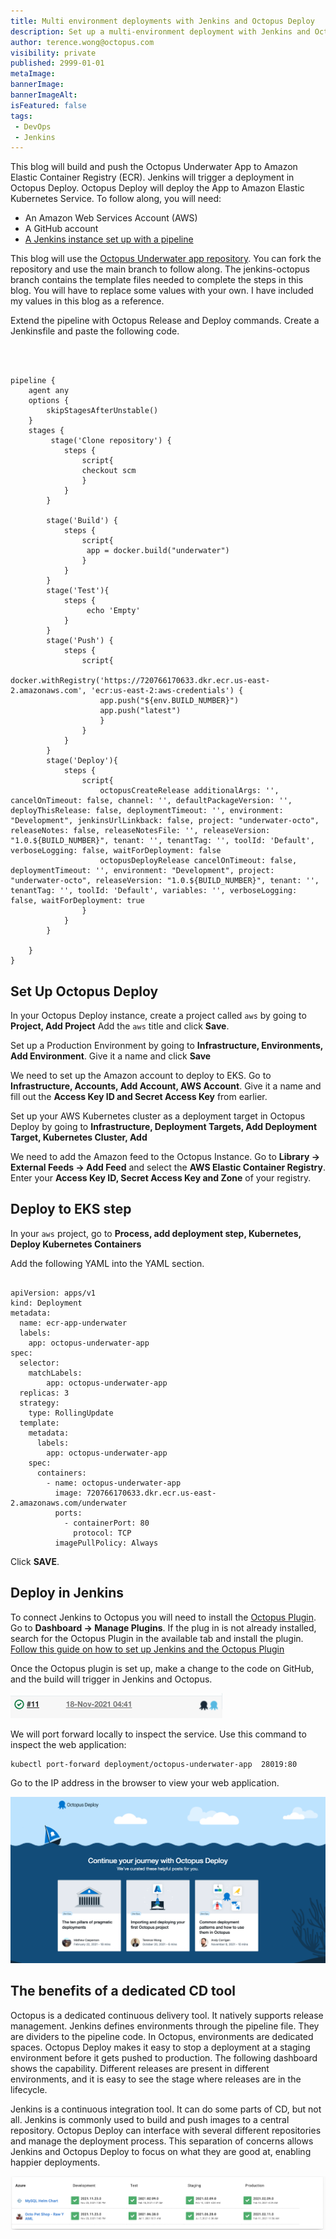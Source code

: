 ```yaml
---
title: Multi environment deployments with Jenkins and Octopus Deploy
description: Set up a multi-environment deployment with Jenkins and Octopus Deploy
author: terence.wong@octopus.com
visibility: private
published: 2999-01-01
metaImage: 
bannerImage: 
bannerImageAlt: 
isFeatured: false
tags:
 - DevOps
 - Jenkins
---
```



This blog will build and push the Octopus Underwater App to Amazon Elastic Container Registry (ECR). Jenkins will trigger a deployment in Octopus Deploy. Octopus Deploy will deploy the App to Amazon Elastic Kubernetes Service. To follow along, you will need:

- An Amazon Web Services Account (AWS)
- A GitHub account
- [A Jenkins instance set up with a pipeline](https://github.com/OctopusDeploy/blog/blob/2022-q1/blog/2022-q1/jenkins-docker-ecr/index.md)

This blog will use the [Octopus Underwater app repository](https://github.com/terence-octo/octopus-underwater-app). You can fork the repository and use the main branch to follow along. The jenkins-octopus branch contains the template files needed to complete the steps in this blog. You will have to replace some values with your own. I have included my values in this blog as a reference.


Extend the pipeline with Octopus Release and Deploy commands. Create a Jenkinsfile and paste the following code.

```



pipeline {
    agent any
    options {
        skipStagesAfterUnstable()
    }
    stages {
         stage('Clone repository') { 
            steps { 
                script{
                checkout scm
                }
            }
        }
        
        stage('Build') { 
            steps { 
                script{
                 app = docker.build("underwater")
                }
            }
        }
        stage('Test'){
            steps {
                 echo 'Empty'
            }
        }
        stage('Push') {
            steps {
                script{
                        docker.withRegistry('https://720766170633.dkr.ecr.us-east-2.amazonaws.com', 'ecr:us-east-2:aws-credentials') {
                    app.push("${env.BUILD_NUMBER}")
                    app.push("latest")
                    }
                }
            }
        }
        stage('Deploy'){
            steps {
                script{
                    octopusCreateRelease additionalArgs: '', cancelOnTimeout: false, channel: '', defaultPackageVersion: '', deployThisRelease: false, deploymentTimeout: '', environment: "Development", jenkinsUrlLinkback: false, project: "underwater-octo", releaseNotes: false, releaseNotesFile: '', releaseVersion: "1.0.${BUILD_NUMBER}", tenant: '', tenantTag: '', toolId: 'Default', verboseLogging: false, waitForDeployment: false
                    octopusDeployRelease cancelOnTimeout: false, deploymentTimeout: '', environment: "Development", project: "underwater-octo", releaseVersion: "1.0.${BUILD_NUMBER}", tenant: '', tenantTag: '', toolId: 'Default', variables: '', verboseLogging: false, waitForDeployment: true
                }
            }
        }
        
    }
}

```

## Set Up Octopus Deploy

In your Octopus Deploy instance, create a project called `aws` by going to **Project, Add Project** Add the `aws` title and click **Save**.

Set up a Production Environment by going to **Infrastructure, Environments, Add Environment**. Give it a name and click **Save**

We need to set up the Amazon account to deploy to EKS. Go to **Infrastructure, Accounts, Add Account, AWS Account**. Give it a name and fill out the **Access Key ID and Secret Access Key** from earlier.

Set up your AWS Kubernetes cluster as a deployment target in Octopus Deploy by going to **Infrastructure, Deployment Targets, Add Deployment Target, Kubernetes Cluster, Add**

We need to add the Amazon feed to the Octopus Instance. Go to **Library &rarr; External Feeds &rarr; Add Feed** and select the **AWS Elastic Container Registry**. Enter your **Access Key ID, Secret Access Key and Zone** of your registry. 


## Deploy to EKS step

In your `aws` project, go to **Process, add deployment step, Kubernetes, Deploy Kubernetes Containers**

Add the following YAML into the YAML section.

```

apiVersion: apps/v1
kind: Deployment
metadata:
  name: ecr-app-underwater
  labels:
    app: octopus-underwater-app
spec:
  selector:
    matchLabels:
        app: octopus-underwater-app
  replicas: 3
  strategy:
    type: RollingUpdate
  template:
    metadata:
      labels:
        app: octopus-underwater-app
    spec:
      containers:
        - name: octopus-underwater-app
          image: 720766170633.dkr.ecr.us-east-2.amazonaws.com/underwater
          ports:
            - containerPort: 80
              protocol: TCP
          imagePullPolicy: Always
```

Click **SAVE**.

## Deploy in Jenkins

To connect Jenkins to Octopus you will need to install the [Octopus Plugin](https://plugins.jenkins.io/octopusdeploy/). Go to **Dashboard &rarr; Manage Plugins**. If the plug in is not already installed, search for the Octopus Plugin in the available tab and install the plugin. [Follow this guide on how to set up Jenkins and the Octopus Plugin](https://octopus.com/docs/packaging-applications/build-servers/jenkins)

Once the Octopus plugin is set up, make a change to the code on GitHub, and the build will trigger in Jenkins and Octopus.

![Jenkins Octopus Icon](jenkins-octo-icon.png "Jenkins Octopus Icon")

We will port forward locally to inspect the service. Use this command to inspect the web application:

    kubectl port-forward deployment/octopus-underwater-app  28019:80
    
Go to the IP address in the browser to view your web application.

![Octopus Underwater App](octopus-underwater-app.png)

## The benefits of a dedicated CD tool

Octopus is a dedicated continuous delivery tool. It natively supports release management. Jenkins defines environments through the pipeline file. They are dividers to the pipeline code. In Octopus, environments are dedicated spaces. Octopus Deploy makes it easy to stop a deployment at a staging environment before it gets pushed to production. The following dashboard shows the capability. Different releases are present in different environments, and it is easy to see the stage where releases are in the lifecycle.

Jenkins is a continuous integration tool. It can do some parts of CD, but not all. Jenkins is commonly used to build and push images to a central repository. Octopus Deploy can interface with several different repositories and manage the deployment process. This separation of concerns allows Jenkins and Octopus Deploy to focus on what they are good at, enabling happier deployments.



![Release Management](release-management.png "Release Management")
